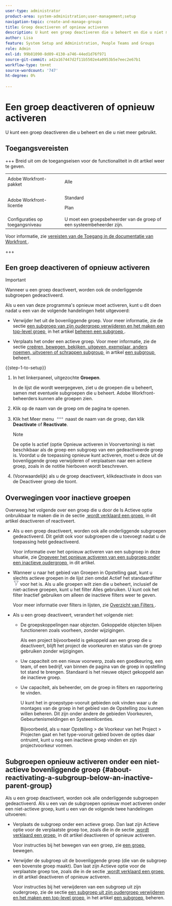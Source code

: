 ```yaml
---
user-type: administrator
product-area: system-administration;user-management;setup
navigation-topic: create-and-manage-groups
title: Groep deactiveren of opnieuw activeren
description: U kunt een groep deactiveren die u beheert en die u niet meer gebruikt.
author: Lisa
feature: System Setup and Administration, People Teams and Groups
role: Admin
exl-id: 99b81090-8d09-4130-a746-44ed1d76f971
source-git-commit: a42a167447d2f11b5502e4a0953b5e7eec2e67b1
workflow-type: tm+mt
source-wordcount: '747'
ht-degree: 0%

---
```


# Een groep deactiveren of opnieuw activeren

U kunt een groep deactiveren die u beheert en die u niet meer gebruikt.

## Toegangsvereisten

+++ Breid uit om de toegangseisen voor de functionaliteit in dit artikel weer te geven.

<table style="table-layout:auto"> 
 <col> 
 <col> 
 <tbody> 
  <tr> 
   <td>Adobe Workfront-pakket</td> 
   <td><p>Alle</p></td> 
  </tr> 
  <tr> 
   <td>Adobe Workfront-licentie</td> 
   <td><p>Standard</p>
       <p>Plan</p></td>
  </tr>
  <tr> 
   <td>Configuraties op toegangsniveau</td> 
   <td>U moet een groepsbeheerder van de groep of een systeembeheerder zijn.</td>
  </tr>
 </tbody> 
</table>

Voor informatie, zie [&#x200B; vereisten van de Toegang in de documentatie van Workfront &#x200B;](/help/quicksilver/administration-and-setup/add-users/access-levels-and-object-permissions/access-level-requirements-in-documentation.md).

+++

## Een groep deactiveren of opnieuw activeren

>[!IMPORTANT]
>
>Wanneer u een groep deactiveert, worden ook de onderliggende subgroepen gedeactiveerd.
>
>Als u een van deze programma&#39;s opnieuw moet activeren, kunt u dit doen nadat u een van de volgende handelingen hebt uitgevoerd:
>
>* Verwijder het uit de bovenliggende groep. Voor meer informatie, zie de sectie [&#x200B; een subgroep van zijn oudergroep verwijderen en het maken een top-level groep &#x200B;](../../../administration-and-setup/manage-groups/create-and-manage-subgroups/manage-subgroups.md#make) in het artikel [&#x200B; beheren een subgroep &#x200B;](../../../administration-and-setup/manage-groups/create-and-manage-subgroups/manage-subgroups.md).
>
>* Verplaats het onder een actieve groep. Voor meer informatie, zie de sectie [&#x200B; creëren, bewegen, bekijken, uitgeven, exemplaar, anders noemen, uitvoeren of schrappen subgroup &#x200B;](../../../administration-and-setup/manage-groups/create-and-manage-subgroups/manage-subgroups.md#create) in artikel [&#x200B; een subgroup &#x200B;](../../../administration-and-setup/manage-groups/create-and-manage-subgroups/manage-subgroups.md) beheert.

{{step-1-to-setup}}

1. In het linkerpaneel, uitgezochte **Groepen**.

   In de lijst die wordt weergegeven, ziet u de groepen die u beheert, samen met eventuele subgroepen die u beheert. Adobe Workfront-beheerders kunnen alle groepen zien.

1. Klik op de naam van de groep om de pagina te openen.

1. Klik het Meer menu ![&#x200B; Meer pictogram &#x200B;](assets/more-icon.png) naast de naam van de groep, dan klik **Deactivate** of **Reactivate**.

   >[!NOTE]
   >
   >De optie Is actief (optie Opnieuw activeren in Voorvertoning) is niet beschikbaar als de groep een subgroep van een gedeactiveerde groep is. Voordat u de toepassing opnieuw kunt activeren, moet u deze uit de bovenliggende groep verwijderen of verplaatsen naar een actieve groep, zoals in de notitie hierboven wordt beschreven.

1. (Voorwaardelijk) als u de groep deactiveert, klik **&#x200B;**&#x200B;deactivate in **&#x200B;**&#x200B;doos van de Deactiveer groep die toont.

## Overwegingen voor inactieve groepen

Overweeg het volgende over een groep die u door de Is Actieve optie onbruikbaar te maken die in de sectie [&#x200B; wordt verklaard een groep &#x200B;](#View) in dit artikel deactiveren of reactiveert.

* Als u een groep deactiveert, worden ook alle onderliggende subgroepen gedeactiveerd. Dit geldt ook voor subgroepen die u toevoegt nadat u de toepassing hebt gedeactiveerd.

  Voor informatie over het opnieuw activeren van een subgroep in deze situatie, zie [&#x200B; Ongeveer het opnieuw activeren van een subgroep onder een inactieve oudergroep &#x200B;](#about-reactivating-a-subgroup-below-an-inactive-parent-group) in dit artikel.

* Wanneer u naar het gebied van Groepen in Opstelling gaat, kunt u slechts actieve groepen in de lijst zien omdat Actief het standaardfilter ![&#x200B; pictogram van de Filter &#x200B;](assets/filter-nwepng.png) voor het is. Als u alle groepen wilt zien die u beheert, inclusief de niet-actieve groepen, kunt u het filter Alles gebruiken. U kunt ook het filter Inactief gebruiken om alleen de inactieve filters weer te geven.

  Voor meer informatie over filters in lijsten, zie [&#x200B; Overzicht van Filters &#x200B;](../../../reports-and-dashboards/reports/reporting-elements/filters-overview.md).

* Als u een groep deactiveert, verandert het volgende niet:

   * De groepskoppelingen naar objecten. Gekoppelde objecten blijven functioneren zoals voorheen, zonder wijzigingen.

     Als een project bijvoorbeeld is gekoppeld aan een groep die u deactiveert, blijft het project de voorkeuren en status van de groep gebruiken zonder wijzigingen.

   * Uw capaciteit om een nieuw voorwerp, zoals een goedkeuring, een team, of een bedrijf, van binnen de pagina van de groep in opstelling tot stand te brengen. Standaard is het nieuwe object gekoppeld aan de inactieve groep.
   * Uw capaciteit, als beheerder, om de groep in filters en rapportering te vinden.

     U kunt het in groepstype-vooruit gebieden ook vinden waar u de montages van de groep in het gebied van de Opstelling zou kunnen willen beheren. Dit zijn onder andere de gebieden Voorkeuren, Gebeurtenismeldingen en Systeemlicenties.

     Bijvoorbeeld, als u naar Opstelling > de Voorkeur van het Project > Projecten gaat en het type-vooruit gebied boven de opties daar ontruimt, kunt u nog een inactieve groep vinden en zijn projectvoorkeur vormen.

## Subgroepen opnieuw activeren onder een niet-actieve bovenliggende groep {#about-reactivating-a-subgroup-below-an-inactive-parent-group}

Als u een groep deactiveert, worden ook alle onderliggende subgroepen gedeactiveerd. Als u een van de subgroepen opnieuw moet activeren onder een niet-actieve groep, kunt u een van de volgende twee handelingen uitvoeren:

* Verplaats de subgroep onder een actieve groep. Dan laat zijn Actieve optie voor de verplaatste groep toe, zoals die in de sectie [&#x200B; wordt verklaard een groep &#x200B;](#View) in dit artikel deactiveren of opnieuw activeren.

  Voor instructies bij het bewegen van een groep, zie [&#x200B; een groep &#x200B;](../../../administration-and-setup/manage-groups/create-and-manage-groups/move-a-group.md) bewegen.

* Verwijder de subgroep uit de bovenliggende groep (die van de subgroep een bovenste groep maakt). Dan laat zijn Actieve optie voor de verplaatste groep toe, zoals die in de sectie [&#x200B; wordt verklaard een groep &#x200B;](#View) in dit artikel deactiveren of opnieuw activeren.

  Voor instructies bij het verwijderen van een subgroep uit zijn oudergroep, zie de sectie [&#x200B; een subgroep uit zijn oudergroep verwijderen en het maken een top-level groep &#x200B;](../../../administration-and-setup/manage-groups/create-and-manage-subgroups/manage-subgroups.md#make) in het artikel [&#x200B; een subgroep &#x200B;](../../../administration-and-setup/manage-groups/create-and-manage-subgroups/manage-subgroups.md) beheren.
